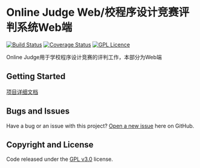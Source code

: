 # Online Judge Web/校程序设计竞赛评判系统Web端

[![Build Status](https://travis-ci.org/8cbx/OnlineJudge_Web.svg?branch=master)](https://travis-ci.org/8cbx/OnlineJudge_Web)
[![Coverage Status](https://coveralls.io/repos/github/8cbx/OnlineJudge_Web/badge.svg?branch=master)](https://coveralls.io/github/8cbx/OnlineJudge_Web?branch=master)
[![GPL Licence](https://badges.frapsoft.com/os/gpl/gpl.svg?v=103)](https://opensource.org/licenses/GPL-3.0/)

Online Judge用于学校程序设计竞赛的评判工作，本部分为Web端

## Getting Started

[项目详细文档](https://8cbx.github.io/OnlineJudge_Web/)

## Bugs and Issues

Have a bug or an issue with this project? [Open a new issue](https://github.com/8cbx/OnlineJudge_Web/issues) here on GitHub.


## Copyright and License

Code released under the [GPL v3.0](https://github.com/8cbx/OnlineJudge_Web/blob/master/LICENSE) license.